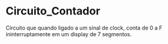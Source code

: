 # Circuito_Contador

Circuito que quando ligado a um sinal de clock, conta de 0 a F ininterruptamente em um display de 7 segmentos.
